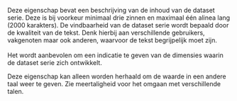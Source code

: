 Deze eigenschap bevat een beschrijving van de inhoud van de dataset serie. Deze is bij voorkeur minimaal drie zinnen en maximaal één alinea lang (2000 karakters). De vindbaarheid van de dataset serie wordt bepaald door de kwaliteit van de tekst. Denk hierbij aan verschillende gebruikers, vakgenoten maar ook anderen, waarvoor de tekst begrijpelijk moet zijn.
<br/>
<br/>
Het wordt aanbevolen om een indicatie te geven van de dimensies waarin de dataset serie zich ontwikkelt.

Deze eigenschap kan alleen worden herhaald om de waarde in een andere taal weer te geven. Zie meertaligheid voor het omgaan met verschillende talen.

